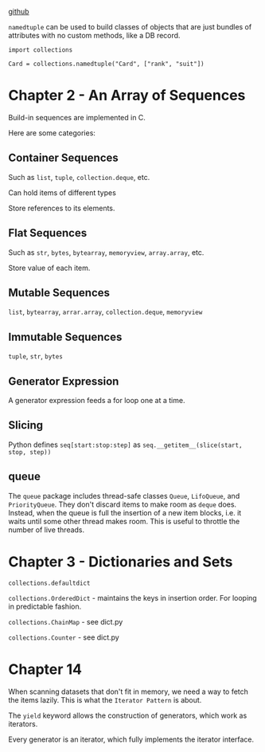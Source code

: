 [github](https://github.com/fluentpython/example-code)

`namedtuple` can be used to build classes of objects that are just bundles of attributes with no custom methods, like a DB record.

```
import collections

Card = collections.namedtuple("Card", ["rank", "suit"])
```

# Chapter 2 - An Array of Sequences

Build-in sequences are implemented in C.

Here are some categories:

## Container Sequences

Such as `list`, `tuple`, `collection.deque`, etc.

Can hold items of different types

Store references to its elements.

## Flat Sequences

Such as `str`, `bytes`, `bytearray`, `memoryview`, `array.array`, etc.

Store value of each item.

## Mutable Sequences

`list`, `bytearray`, `arrar.array`, `collection.deque`, `memoryview`

## Immutable Sequences

`tuple`, `str`, `bytes`

## Generator Expression

A generator expression feeds a for loop one at a time.

## Slicing

Python defines `seq[start:stop:step]` as `seq.__getitem__(slice(start, stop, step))`

## queue

The `queue` package includes thread-safe classes `Queue`, `LifoQueue`, and `PriorityQueue`. They don't discard items to make room as `deque` does. Instead, when the queue is full the insertion of a new item blocks, i.e. it waits until some other thread makes room. This is useful to throttle the number of live threads.

# Chapter 3 - Dictionaries and Sets

`collections.defaultdict`

`collections.OrderedDict` - maintains the keys in insertion order. For looping in predictable fashion.

`collections.ChainMap` - see dict.py

`collections.Counter` - see dict.py

# Chapter 14

When scanning datasets that don't fit in memory, we need a way to fetch the items lazily. This is what the `Iterator Pattern` is about.

The `yield` keyword allows the construction of generators, which work as iterators.

Every generator is an iterator, which fully implements the iterator interface.
